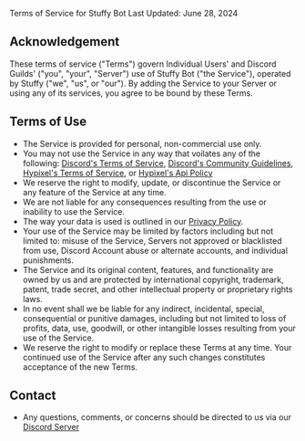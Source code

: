 Terms of Service for Stuffy Bot
  Last Updated: June 28, 2024

## Acknowledgement

These terms of service ("Terms") govern Individual Users' and Discord Guilds' ("you", "your", "Server") use of Stuffy Bot ("the Service"), operated by Stuffy ("we", "us", or "our"). By adding the Service to your Server or using any of its services, you agree to be bound by these Terms.

## Terms of Use

* The Service is provided for personal, non-commercial use only.
* You may not use the Service in any way that voilates any of the following: [Discord's Terms of Service](https://discord.com/terms), [Discord's Community Guidelines](https://discord.com/guidelines), [Hypixel's Terms of Service](https://hypixel.net/terms), or [Hypixel's Api Policy](https://developer.hypixel.net/policies/)
* We reserve the right to modify, update, or discontinue the Service or any feature of the Service at any time.
* We are not liable for any consequences resulting from the use or inability to use the Service.
* The way your data is used is outlined in our [Privacy Policy](https://raw.githubusercontent.com/stuffyerface/apbot/main/tos.md).
* Your use of the Service may be limited by factors including but not limited to: misuse of the Service, Servers not approved or blacklisted from use, Discord Account abuse or alternate accounts, and individual punishments.
* The Service and its original content, features, and functionality are owned by us and are protected by international copyright, trademark, patent, trade secret, and other intellectual property or proprietary rights laws.
* In no event shall we be liable for any indirect, incidental, special, consequential or punitive damages, including but not limited to loss of profits, data, use, goodwill, or other intangible losses resulting from your use of the Service.
* We reserve the right to modify or replace these Terms at any time. Your continued use of the Service after any such changes constitutes acceptance of the new Terms.

## Contact
* Any questions, comments, or concerns should be directed to us via our [Discord Server](https://discord.gg/TAf8hvaymD)